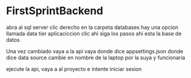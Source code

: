 # FirstSprintBackend
abra al sql server
clic derecho en la carpeta databases
hay una opcion llamada data tier aplicaciccion clic ahi
siga los pasos
ahi esta la base de datos

Una vez cambiado vaya a la api
vaya donde dice appsettings.json
donde dice data source cambie en nombre de la laptop por la suya y funcionaria

ejecute la api, vaya a al proyecto e intente iniciar sesion

